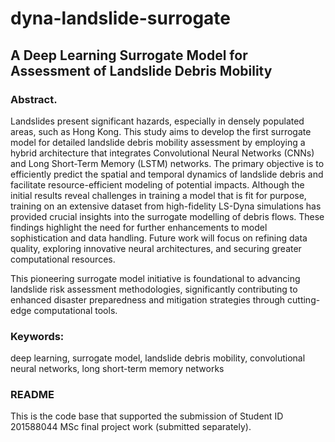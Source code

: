 # dyna-landslide-surrogate

## A Deep Learning Surrogate Model for Assessment of Landslide Debris Mobility

### Abstract. 
Landslides present significant hazards, especially in densely populated areas, such as Hong Kong. This study aims to develop the first surrogate model for detailed landslide debris mobility assessment by employing a hybrid architecture that integrates Convolutional Neural Networks (CNNs) and Long Short-Term Memory (LSTM) networks. The primary objective is to efficiently predict the spatial and temporal dynamics of landslide debris and facilitate resource-efficient modeling of potential impacts. Although the initial results reveal challenges in training a model that is fit for purpose, training on an extensive dataset from high-fidelity LS-Dyna simulations has provided crucial insights into the surrogate modelling of debris flows. These findings highlight the need for further enhancements to model sophistication and data handling. Future work will focus on refining data quality, exploring innovative neural architectures, and securing greater computational resources. 

This pioneering surrogate model initiative is foundational to advancing landslide risk assessment methodologies, significantly contributing to enhanced disaster preparedness and mitigation strategies through cutting-edge computational tools. 

### Keywords: 
deep learning, surrogate model, landslide debris mobility, convolutional neural networks, long short-term memory networks

### README

This is the code base that supported the submission of Student ID 201588044 MSc final project work (submitted separately).
